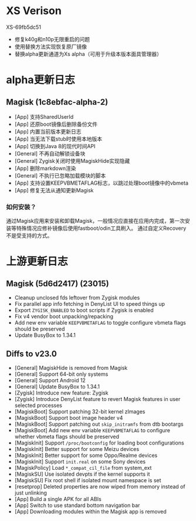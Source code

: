 # XS Verison
XS-69fb5dc51
* 修复k40g和n10p无限重启的问题
* 使用替换方法实现恢复原厂镜像
* 替换alpha更新通道为Xs alpha（可用于升级本版本面具管理器）
# alpha更新日志

## Magisk (1c8ebfac-alpha-2)
- [App] 支持SharedUserId
- [App] 还原boot镜像后删除备份文件
- [App] 内置当前版本更新日志
- [App] 当无法下载stub时使用本地版本
- [App] 切换到Java 8的现代时间API
- [General] 不再自动解锁设备块
- [General] Zygisk关闭时使用MagiskHide实现隐藏
- [App] 删除markdown渲染
- [General] 不执行已忽略加载模块的脚本
- [App] 支持设置KEEPVBMETAFLAG标志，以跳过处理boot镜像中的vbmeta
- [App] 修复无法从通知更新Magisk

### 如何安装？
通过Magisk应用来安装和卸载Magisk，一般情况应直接在应用内完成，第一次安装等特殊情况应修补镜像后使用fastboot/odin工具刷入。
通过自定义Recovery不是受支持的方式。

# 上游更新日志

## Magisk (5d6d2417) (23015)

- Cleanup unclosed fds leftover from Zygisk modules
- Fix parallel app info fetching in DenyList UI to speed things up
- Export `ZYGISK_ENABLED` to boot scripts if Zygisk is enabled
- Fix v4 vendor boot unpacking/repacking
- Add new env variable `KEEPVBMETAFLAG` to toggle configure vbmeta flags should be preserved
- Update BusyBox to 1.34.1

## Diffs to v23.0

- [General] MagiskHide is removed from Magisk
- [General] Support 64-bit only systems
- [General] Support Android 12
- [General] Update BusyBox to 1.34.1
- [Zygisk] Introduce new feature: Zygisk
- [Zygisk] Introduce DenyList feature to revert Magisk features in user selected processes
- [MagiskBoot] Support patching 32-bit kernel zImages
- [MagiskBoot] Support boot image header v4
- [MagiskBoot] Support patching out `skip_initramfs` from dtb bootargs
- [MagiskBoot] Add new env variable `KEEPVBMETAFLAG` to configure whether vbmeta flags should be preserved
- [MagiskInit] Support `/proc/bootconfig` for loading boot configurations
- [MagiskInit] Better support for some Meizu devices
- [MagiskInit] Better support for some Oppo/Realme devices
- [MagiskInit] Support `init.real` on some Sony devices
- [MagiskPolicy] Load `*_compat_cil_file` from system_ext
- [MagiskSU] Use isolated devpts if the kernel supports it
- [MagiskSU] Fix root shell if isolated mount namespace is set
- [resetprop] Deleted properties are now wiped from memory instead of just unlinking
- [App] Build a single APK for all ABIs
- [App] Switch to use standard bottom navigation bar
- [App] Downloading modules within the Magisk app is removed
